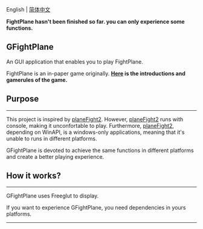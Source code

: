 English | [简体中文](https://github.com/zhr1502/GPlanewithGUI/blob/main/README_zh_cn.md)

**FightPlane hasn't been finished so far. you can only experience some functions.**

## GFightPlane
An GUI application that enables you to play FightPlane.

FightPlane is an in-paper game originally. **[Here](https://github.com/Zjl37/planeFight2/wiki/Game-Introduction) is the introductions and gamerules of the game.**
## Purpose
---
This project is inspired by [planeFight2](https://github.com/Zjl37/planeFight2). However, [planeFight2](https://github.com/Zjl37/planeFight2) runs with console, making it unconfortable to play. Furthermore, [planeFight2](https://github.com/Zjl37/planeFight2), depending on WinAPI, is a windows-only applications, meaning that it's unable to runs in different platforms.

GFightPlane is devoted to achieve the same functions in different platforms and create a better playing experience.
## How it works?
---

GFightPlane uses Freeglut to display.

If you want to experience GFightPlane, you need dependencies in yours platforms.

---
